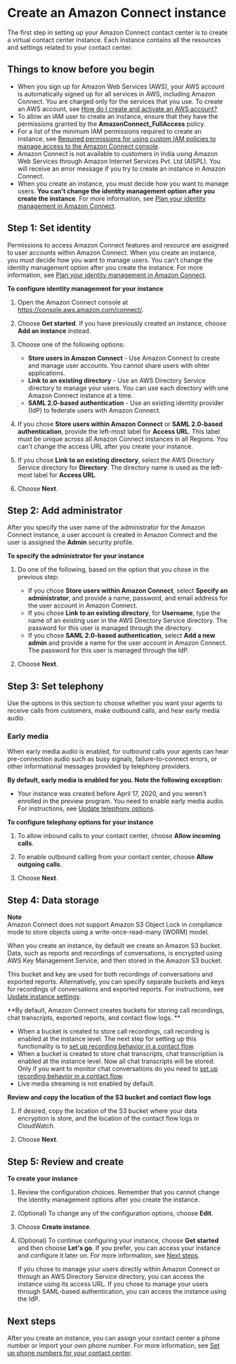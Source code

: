 # Create an Amazon Connect instance<a name="amazon-connect-instances"></a>

The first step in setting up your Amazon Connect contact center is to create a virtual contact center instance\. Each instance contains all the resources and settings related to your contact center\. 

## Things to know before you begin<a name="get-started-prerequisites"></a>
+ When you sign up for Amazon Web Services \(AWS\), your AWS account is automatically signed up for all services in AWS, including Amazon Connect\. You are charged only for the services that you use\. To create an AWS account, see [How do I create and activate an AWS account?](http://aws.amazon.com/premiumsupport/knowledge-center/create-and-activate-aws-account/)
+ To allow an IAM user to create an instance, ensure that they have the permissions granted by the **AmazonConnect\_FullAccess** policy\.
+ For a list of the minimum IAM permissions required to create an instance, see [Required permissions for using custom IAM policies to manage access to the Amazon Connect console](security-iam-amazon-connect-permissions.md)\.
+ Amazon Connect is not available to customers in India using Amazon Web Services through Amazon Internet Services Pvt\. Ltd \(AISPL\)\. You will receive an error message if you try to create an instance in Amazon Connect\.
+ When you create an instance, you must decide how you want to manage users\. **You can't change the identity management option after you create the instance**\. For more information, see [Plan your identity management in Amazon Connect](connect-identity-management.md)\.

## Step 1: Set identity<a name="get-started-identity-management"></a>

Permissions to access Amazon Connect features and resource are assigned to user accounts within Amazon Connect\. When you create an instance, you must decide how you want to manage users\. You can't change the identity management option after you create the instance\. For more information, see [Plan your identity management in Amazon Connect](connect-identity-management.md)\.

**To configure identity management for your instance**

1. Open the Amazon Connect console at [https://console\.aws\.amazon\.com/connect/](https://console.aws.amazon.com/connect/)\.

1. Choose **Get started**\. If you have previously created an instance, choose **Add an instance** instead\.

1. Choose one of the following options:
   + **Store users in Amazon Connect** \- Use Amazon Connect to create and manage user accounts\. You cannot share users with ohter applications\.
   + **Link to an existing directory** \- Use an AWS Directory Service directory to manage your users\. You can use each directory with one Amazon Connect instance at a time\.
   + **SAML 2\.0\-based authentication** \- Use an existing identity provider \(IdP\) to federate users with Amazon Connect\.

1. If you chose **Store users within Amazon Connect** or **SAML 2\.0\-based authentication**, provide the left\-most label for **Access URL**\. This label must be unique across all Amazon Connect instances in all Regions\. You can't change the access URL after you create your instance\.

1. If you chose **Link to an existing directory**, select the AWS Directory Service directory for **Directory**\. The directory name is used as the left\-most label for **Access URL**\.

1. Choose **Next**\.

## Step 2: Add administrator<a name="get-started-administrator"></a>

After you specify the user name of the administrator for the Amazon Connect instance, a user account is created in Amazon Connect and the user is assigned the **Admin** security profile\.

**To specify the administrator for your instance**

1. Do one of the following, based on the option that you chose in the previous step:
   + If you chose **Store users within Amazon Connect**, select **Specify an administrator**, and provide a name, password, and email address for the user account in Amazon Connect\.
   + If you chose **Link to an existing directory**, for **Username**, type the name of an existing user in the AWS Directory Service directory\. The password for this user is managed through the directory\.
   + If you chose **SAML 2\.0\-based authentication**, select **Add a new admin** and provide a name for the user account in Amazon Connect\. The password for this user is managed through the IdP\.

1. Choose **Next**\.

## Step 3: Set telephony<a name="get-started-telephony"></a>

Use the options in this section to choose whether you want your agents to receive calls from customers, make outbound calls, and hear early media audio\.

### Early media<a name="early-media"></a>

When early media audio is enabled, for outbound calls your agents can hear pre\-connection audio such as busy signals, failure\-to\-connect errors, or other informational messages provided by telephony providers\.

**By default, early media is enabled for you\. Note the following exception:**
+ Your instance was created before April 17, 2020, and you weren't enrolled in the preview program\. You need to enable early media audio\. For instructions, see [Update telephony options](update-instance-settings.md#update-telephony-options)\.

**To configure telephony options for your instance**

1. To allow inbound calls to your contact center, choose **Allow incoming calls**\.

1. To enable outbound calling from your contact center, choose **Allow outgoing calls**\.

1. Choose **Next**\.

## Step 4: Data storage<a name="get-started-data-storage"></a>

**Note**  
Amazon Connect does not support Amazon S3 Object Lock in compliance mode to store objects using a write\-once\-read\-many \(WORM\) model\.

When you create an instance, by default we create an Amazon S3 bucket\. Data, such as reports and recordings of conversations, is encrypted using AWS Key Management Service, and then stored in the Amazon S3 bucket\.

This bucket and key are used for both recordings of conversations and exported reports\. Alternatively, you can specify separate buckets and keys for recordings of conversations and exported reports\. For instructions, see [Update instance settings](update-instance-settings.md)\.

**By default, Amazon Connect creates buckets for storing call recordings, chat transcripts, exported reports, and contact flow logs\. **
+ When a bucket is created to store call recordings, call recording is enabled at the instance level\. The next step for setting up this functionality is to [set up recording behavior in a contact flow](set-up-recordings.md)\.
+ When a bucket is created to store chat transcripts, chat transcription is enabled at the instance level\. Now all chat transcripts will be stored\. Only if you want to monitor chat conversations do you need to [set up recording behavior in a contact flow](set-up-recordings.md)\.
+ Live media streaming is not enabled by default\.

**Review and copy the location of the S3 bucket and contact flow logs**

1. If desired, copy the location of the S3 bucket where your data encryption is store, and the location of the contact flow logs in CloudWatch\.

1. Choose **Next**\.

## Step 5: Review and create<a name="get-started-review"></a>

**To create your instance**

1. Review the configuration choices\. Remember that you cannot change the identity management options after you create the instance\.

1. \(Optional\) To change any of the configuration options, choose **Edit**\.

1. Choose **Create instance**\.

1. \(Optional\) To continue configuring your instance, choose **Get started** and then choose **Let's go**\. If you prefer, you can access your instance and configure it later on\. For more information, see [Next steps](#get-started-next-steps)\.

   If you chose to manage your users directly within Amazon Connect or through an AWS Directory Service directory, you can access the instance using its access URL\. If you chose to manage your users through SAML\-based authentication, you can access the instance using the IdP\.

## Next steps<a name="get-started-next-steps"></a>

After you create an instance, you can assign your contact center a phone number or import your own phone number\. For more information, see [Set up phone numbers for your contact center](contact-center-phone-number.md)\.